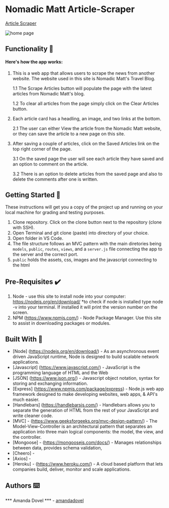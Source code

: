 # Nomadic Matt Article-Scraper
<a href="https://arcane-shelf-74654.herokuapp.com/">Article Scraper</a>

<img src="homepage-screen-shot.jpg" alt="home page">

## Functionality 💪
#### Here's how the app works: 
1. This is a web app that allows users to scrape the news from another website. The website used in this site is Nomadic Matt's Travel Blog. 

    1.1 The Scrape Articles button will populate the page with  the latest articles from Nomadic Matt's blog. 

    1.2 To clear all articles from the page simply click on the Clear Articles button.

2. Each article card has a headling, an image, and two links at the bottom. 

    2.1 The user can either View the article from the Nomadic Matt website, or they can save the article to a new page on this site. 

3. After saving a couple of articles, click on the Saved Articles link on the top right corner of the page. 

    3.1 On the saved page the user will see each article they have saved and an option to comment on the article.

    3.2 There is an option to delete articles from the saved page and also to delete the comments after one is written. 

## Getting Started 🏁

These instructions will get you a copy of the project up and running on your local machine for grading and testing purposes. 

1. Clone repository. Click on the clone button next to the repository (clone with SSH). 
2. Open Terminal and git clone (paste) into directory of your choice. 
3. Open folder in VS Code. 
4. The file structure follows an MVC pattern with the main diretories being `models`, `public`, `routes`, `views`, and a `server.js` file connecting the app to the server and the correct port. 
5. `public` holds the assets, css, images and the javascript connecting to the html


## Pre-Requisites ✔️

1. Node - use this site to install node into your computer: https://nodejs.org/en/download/
    *to check if node is installed type node -v into your terminal. If installed it will print the version number on the screen.
2. NPM (https://www.npmjs.com/) - Node Package Manager. Use this site to assist in downloading packages or modules. 

## Built With 🔧

* [Node] (https://nodejs.org/en/download/) - As an asynchronous event driven JavaScript runtime, Node is designed to build scalable network applications. 
* [Javascript] (https://www.javascript.com/) - JavaScript is the programming language of HTML and the Web
* [JSON] (https://www.json.org/) - Javascript object notation, syntax for storing and exchanging information. 
* [Express] (https://www.npmjs.com/package/express) - Node.js web app framework designed to make developing websites, web apps, & API's much easier.
* [Handlebars] (https://handlebarsjs.com/) - Handlebars allows you to separate the generation of HTML from the rest of your JavaScript and write cleaner code.
* [MVC] - (https://www.geeksforgeeks.org/mvc-design-pattern/) - The Model-View-Controller is an architectural pattern that separates an application into three main logical components: the model, the view, and the controller.
* [Mongoose] - (https://mongoosejs.com/docs/) - Manages relationships between data, provides schema validation, 
* [Cheero] -
* [Axios] -
* [Heroku] - (https://www.heroku.com/) - A cloud based platform that lets companies build, deliver, monitor and scale applications.
 

## Authors ⌨️

*** Amanda Dovel *** - [amandadovel](https://github.com/amandadovel)
